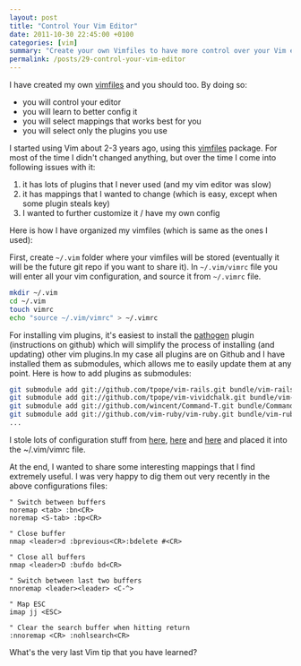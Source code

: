 ```yaml
---
layout: post
title: "Control Your Vim Editor"
date: 2011-10-30 22:45:00 +0100
categories: [vim]
summary: "Create your own Vimfiles to have more control over your Vim editor."
permalink: /posts/29-control-your-vim-editor
---
```


I have created my own [vimfiles](https://github.com/dalibor/vimfiles "Dalibor Nasevic's vimfiles") and you should too. By doing so:

- you will control your editor 
- you will learn to better config it
- you will select mappings that works best for you
- you will select only the plugins you use

I started using Vim about 2-3 years ago, using this [vimfiles](https://github.com/akitaonrails/vimfiles "Akita on Rails vimfiles") package. For most of the time I didn't changed anything, but over the time I come into following issues with it:

1. it has lots of plugins that I never used (and my vim editor was slow)
2. it has mappings that I wanted to change (which is easy, except when some plugin steals key)
3. I wanted to further customize it / have my own config

Here is how I have organized my vimfiles (which is same as the ones I used):

First, create `~/.vim` folder where your vimfiles will be stored (eventually it will be the future git repo if you want to share it). In `~/.vim/vimrc` file you will enter all your vim configuration, and source it from `~/.vimrc` file.

```bash
mkdir ~/.vim
cd ~/.vim
touch vimrc
echo "source ~/.vim/vimrc" > ~/.vimrc
```

For installing vim plugins, it's easiest to install the [pathogen](https://github.com/tpope/vim-pathogen "Pathogen vim plugin") plugin (instructions on github) which will simplify the process of installing (and updating) other vim plugins.In my case all plugins are on Github and I have installed them as submodules, which allows me to easily update them at any point. Here is how to add plugins as submodules:

```bash
git submodule add git://github.com/tpope/vim-rails.git bundle/vim-rails
git submodule add git://github.com/tpope/vim-vividchalk.git bundle/vim-vividchalk
git submodule add git://github.com/wincent/Command-T.git bundle/Command-T
git submodule add git://github.com/vim-ruby/vim-ruby.git bundle/vim-ruby
...
```

I stole lots of configuration stuff from [here](https://github.com/akitaonrails/vimfiles "Akita On Rails's vimfiles"), [here](https://github.com/garybernhardt/dotfiles "Gary Bernhardt's dotfiles") and [here](https://github.com/krisleech/vimfiles "Krisleech's vimfiles") and placed it into the ~/.vim/vimrc file.

At the end, I wanted to share some interesting mappings that I find extremely useful. I was very happy to dig them out very recently in the above configurations files:

```vim
" Switch between buffers
noremap <tab> :bn<CR>
noremap <S-tab> :bp<CR>

" Close buffer
nmap <leader>d :bprevious<CR>:bdelete #<CR>

" Close all buffers
nmap <leader>D :bufdo bd<CR>

" Switch between last two buffers
nnoremap <leader><leader> <C-^>

" Map ESC
imap jj <ESC>

" Clear the search buffer when hitting return
:nnoremap <CR> :nohlsearch<CR>
```

What's the very last Vim tip that you have learned?
